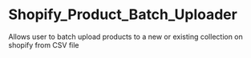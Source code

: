 # Shopify_Product_Batch_Uploader
Allows user to batch upload products to a new or existing collection on shopify from CSV file

